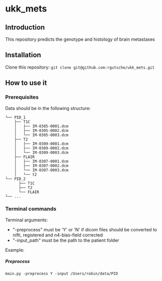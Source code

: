 # ukk_mets

## Introduction
This repository predicts the genotype and histology of brain metastases

## Installation
Clone this repository:
`git clone git@github.com:rgutsche/ukk_mets.git`

## How to use it

### Prerequisites
Data should be in the following structure:
```
└── PID_1
    ├── T1C
    │   ├── IM-0305-0001.dcm
    │   ├── IM-0305-0002.dcm
    │   └── IM-0305-0003.dcm
    ├── T2
    │   ├── IM-0309-0001.dcm
    │   ├── IM-0309-0002.dcm
    │   └── IM-0309-0003.dcm
    ├── FLAIR
    │   ├── IM-0307-0001.dcm
    │   ├── IM-0307-0002.dcm
    │   └── IM-0307-0003.dcm
    │   └── t2
└── PID_2
      ├── T1C
      ├── T2
      └── FLAIR
└── ...
```

### Terminal commands
Terminal arguments:

- "-preprocess" must be 'Y' or 'N' if dicom files should be converted to nifti, registered and n4-bias-field corrected
- "-input_path" must be the path to the patient folder 

Example:

##### Preprocess 
``` main.py -preprocess Y -input /Users/robin/data/PID ```